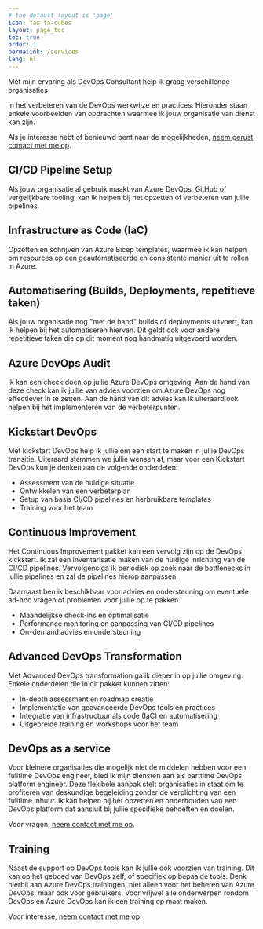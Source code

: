 ```yaml
---
# the default layout is 'page'
icon: fas fa-cubes
layout: page_toc
toc: true
order: 1
permalink: /services
lang: nl
---
```


<!-- markdownlint-disable MD041 -->
Met mijn ervaring als DevOps Consultant help ik graag verschillende organisaties
<!-- markdownlint-enable MD041 -->
in het verbeteren van de DevOps werkwijze en practices. Hieronder staan enkele
voorbeelden van opdrachten waarmee ik jouw organisatie van dienst kan zijn.

Als je interesse hebt of benieuwd bent naar de mogelijkheden,
[neem gerust contact met me op](mailto:info@mikebeemsterboer.nl).

## CI/CD Pipeline Setup

Als jouw organisatie al gebruik maakt van Azure DevOps, GitHub of vergelijkbare
tooling, kan ik helpen bij het opzetten of verbeteren van jullie pipelines.

## Infrastructure as Code (IaC)

Opzetten en schrijven van Azure Bicep templates, waarmee ik kan helpen om
resources op een geautomatiseerde en consistente manier uit te rollen in Azure.

## Automatisering (Builds, Deployments, repetitieve taken)

Als jouw organisatie nog "met de hand" builds of deployments uitvoert, kan ik
helpen bij het automatiseren hiervan. Dit geldt ook voor andere repetitieve taken
die op dit moment nog handmatig uitgevoerd worden.

## Azure DevOps Audit

Ik kan een check doen op jullie Azure DevOps omgeving. Aan de hand van deze check
kan ik jullie van advies voorzien om Azure DevOps nog effectiever in te zetten.
Aan de hand van dit advies kan ik uiteraard ook helpen bij het implementeren van
de verbeterpunten.

## Kickstart DevOps

Met kickstart DevOps help ik jullie om een start te maken in jullie DevOps transitie.
Uiteraard stemmen we jullie wensen af, maar voor een Kickstart DevOps kun je
denken aan de volgende onderdelen:

- Assessment van de huidige situatie
- Ontwikkelen van een verbeterplan
- Setup van basis CI/CD pipelines en herbruikbare templates
- Training voor het team

## Continuous Improvement

Het Continuous Improvement pakket kan een vervolg zijn op de DevOps kickstart.
Ik zal een inventarisatie maken van de huidige inrichting van de CI/CD pipelines.
Vervolgens ga ik periodiek op zoek naar de bottlenecks in jullie pipelines en zal
de pipelines hierop aanpassen.

Daarnaast ben ik beschikbaar voor advies en ondersteuning om eventuele ad-hoc
vragen of problemen voor jullie op te pakken.

- Maandelijkse check-ins en optimalisatie
- Performance monitoring en aanpassing van CI/CD pipelines
- On-demand advies en ondersteuning

## Advanced DevOps Transformation

Met Advanced DevOps transformation ga ik dieper in op jullie omgeving.
Enkele onderdelen die in dit pakket kunnen zitten:

- In-depth assessment en roadmap creatie
- Implementatie van geavanceerde DevOps tools en practices
- Integratie van infrastructuur als code (IaC) en automatisering
- Uitgebreide training en workshops voor het team

## DevOps as a service

Voor kleinere organisaties die mogelijk niet de middelen hebben voor een
fulltime DevOps engineer, bied ik mijn diensten aan als parttime DevOps platform
engineer. Deze flexibele aanpak stelt organisaties in staat om te profiteren van
deskundige begeleiding zonder de verplichting van een fulltime inhuur. Ik kan
helpen bij het opzetten en onderhouden van een DevOps platform dat aansluit
bij jullie specifieke behoeften en doelen.

Voor vragen, [neem contact met me op](mailto:info@mikebeemsterboer.nl).

## Training

Naast de support op DevOps tools kan ik jullie ook voorzien van training. Dit
kan op het geboed van DevOps zelf, of specifiek op bepaalde tools. Denk hierbij
aan Azure DevOps trainingen, niet alleen voor het beheren van Azure DevOps, maar
ook voor gebruikers. Voor vrijwel alle onderwerpen rondom DevOps en Azure DevOps
kan ik een training op maat maken.

Voor interesse, [neem contact met me op](mailto:info@mikebeemsterboer.nl).
